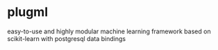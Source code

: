 # plugml
easy-to-use and highly modular machine learning framework based on scikit-learn with postgresql data bindings
